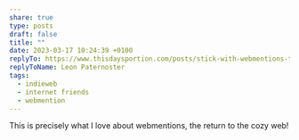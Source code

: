 ```yaml
---
share: true
type: posts
draft: false
title: ""
date: 2023-03-17 10:24:39 +0100
replyTo: https://www.thisdaysportion.com/posts/stick-with-webmentions-to-create-small-networks/
replyToName: Leon Paternoster
tags:
  - indieweb
  - internet friends
  - webmention
---
```


This is precisely what I love about webmentions, the return to the cozy web!